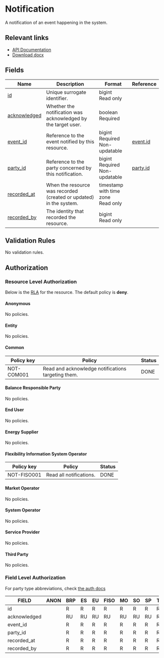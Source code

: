 # Notification

A notification of an event happening in the system.

## Relevant links

* [API Documentation](../api/v0/index.html#/operations/list_notification)
* [Download docx](../download/notification.docx)

## Fields

| Name                                                                     | Description                                                        | Format                                 | Reference                     |
|--------------------------------------------------------------------------|--------------------------------------------------------------------|----------------------------------------|-------------------------------|
| <a name="field-id" href="#field-id">id</a>                               | Unique surrogate identifier.                                       | bigint<br/>Read only                   |                               |
| <a name="field-acknowledged" href="#field-acknowledged">acknowledged</a> | Whether the notification was acknowledged by the target user.      | boolean<br/>Required                   |                               |
| <a name="field-event_id" href="#field-event_id">event_id</a>             | Reference to the event notified by this resource.                  | bigint<br/>Required<br/>Non-updatable  | [event.id](event.md#field-id) |
| <a name="field-party_id" href="#field-party_id">party_id</a>             | Reference to the party concerned by this notification.             | bigint<br/>Required<br/>Non-updatable  | [party.id](party.md#field-id) |
| <a name="field-recorded_at" href="#field-recorded_at">recorded_at</a>    | When the resource was recorded (created or updated) in the system. | timestamp with time zone<br/>Read only |                               |
| <a name="field-recorded_by" href="#field-recorded_by">recorded_by</a>    | The identity that recorded the resource.                           | bigint<br/>Read only                   |                               |

## Validation Rules

No validation rules.

## Authorization

### Resource Level Authorization

Below is the [RLA](../technical/auth.md#resource-level-authorization-rla) for the
resource. The default policy is **deny**.

#### Anonymous

No policies.

#### Entity

No policies.

#### Common

| Policy key  | Policy                                             | Status |
|-------------|----------------------------------------------------|--------|
| NOT-COM001  | Read and acknowledge notifications targeting them. | DONE   |

#### Balance Responsible Party

No policies.

#### End User

No policies.

#### Energy Supplier

No policies.

#### Flexibility Information System Operator

| Policy key   | Policy                  | Status |
|--------------|-------------------------|--------|
| NOT-FISO001  | Read all notifications. | DONE   |

#### Market Operator

No policies.

#### System Operator

No policies.

#### Service Provider

No policies.

#### Third Party

No policies.

### Field Level Authorization

For party type abbreviations, check [the auth docs](../technical/auth.md#party-market-actors)

| FIELD        | ANON | BRP | ES | EU | FISO | MO | SO | SP | TP | ENT |
|--------------|------|-----|----|----|------|----|----|----|----|-----|
| id           |      | R   | R  | R  | R    | R  | R  | R  | R  |     |
| acknowledged |      | RU  | RU | RU | RU   | RU | RU | RU | RU |     |
| event_id     |      | R   | R  | R  | R    | R  | R  | R  | R  |     |
| party_id     |      | R   | R  | R  | R    | R  | R  | R  | R  |     |
| recorded_at  |      | R   | R  | R  | R    | R  | R  | R  | R  |     |
| recorded_by  |      | R   | R  | R  | R    | R  | R  | R  | R  |     |
